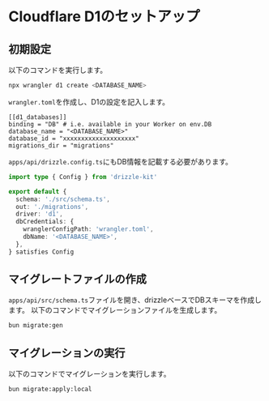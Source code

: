# Cloudflare D1のセットアップ

## 初期設定

以下のコマンドを実行します。

```sh
npx wrangler d1 create <DATABASE_NAME>
```

`wrangler.toml`を作成し、D1の設定を記入します。

```
[[d1_databases]]
binding = "DB" # i.e. available in your Worker on env.DB
database_name = "<DATABASE_NAME>"
database_id = "xxxxxxxxxxxxxxxxxxxx"
migrations_dir = "migrations"
```

`apps/api/drizzle.config.ts`にもDB情報を記載する必要があります。

```ts
import type { Config } from 'drizzle-kit'

export default {
  schema: './src/schema.ts',
  out: './migrations',
  driver: 'd1',
  dbCredentials: {
    wranglerConfigPath: 'wrangler.toml',
    dbName: '<DATABASE_NAME>',
  },
} satisfies Config

```

## マイグレートファイルの作成

`apps/api/src/schema.ts`ファイルを開き、drizzleベースでDBスキーマを作成します。
以下のコマンドでマイグレーションファイルを生成します。

```sh
bun migrate:gen
```

## マイグレーションの実行

以下のコマンドでマイグレーションを実行します。

```sh
bun migrate:apply:local
```
